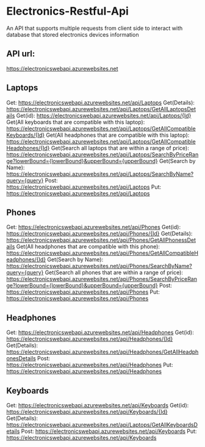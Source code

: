# Electronics-Restful-Api
An API that supports multiple requests from client side to interact with database that stored electronics devices information
## API url: 
https://electronicswebapi.azurewebsites.net

## Laptops
Get: https://electronicswebapi.azurewebsites.net/api/Laptops
Get(Details): https://electronicswebapi.azurewebsites.net/api/Laptops/GetAllLaptopsDetails
Get(id): https://electronicswebapi.azurewebsites.net/api/Laptops/{Id}
Get(All keyboards that are compatible with this laptop): https://electronicswebapi.azurewebsites.net/api/Laptops/GetAllCompatibleKeyboards/{Id}
Get(All headphones that are compatible with this laptop): https://electronicswebapi.azurewebsites.net/api/Laptops/GetAllCompatibleHeadphones/{Id}
Get(Search all laptops that are within a range of price): https://electronicswebapi.azurewebsites.net/api/Laptops/SearchByPriceRange?lowerBound={lowerBound}&upperBound={upperBound}
Get(Search by Name): https://electronicswebapi.azurewebsites.net/api/Laptops/SearchByName?query={query}
Post: https://electronicswebapi.azurewebsites.net/api/Laptops
Put: https://electronicswebapi.azurewebsites.net/api/Laptops

## Phones
Get: https://electronicswebapi.azurewebsites.net/api/Phones
Get(id): https://electronicswebapi.azurewebsites.net/api/Phones/{Id}
Get(Details): https://electronicswebapi.azurewebsites.net/api/Phones/GetAllPhonessDetails
Get(All headphones that are compatible with this phone): https://electronicswebapi.azurewebsites.net/api/Phones/GetAllCompatibleHeadphones/{Id}
Get(Search by Name): https://electronicswebapi.azurewebsites.net/api/Phones/SearchByName?query={query}
Get(Search all phones that are within a range of price): https://electronicswebapi.azurewebsites.net/api/Phones/SearchByPriceRange?lowerBound={lowerBound}&upperBound={upperBound}
Post: https://electronicswebapi.azurewebsites.net/api/Phones
Put: https://electronicswebapi.azurewebsites.net/api/Phones

## Headphones
Get: https://electronicswebapi.azurewebsites.net/api/Headphones
Get(id): https://electronicswebapi.azurewebsites.net/api/Headphones/{Id}
Get(Details): https://electronicswebapi.azurewebsites.net/api/Headphones/GetAllHeadphonesDetails
Post: https://electronicswebapi.azurewebsites.net/api/Headphones
Put: https://electronicswebapi.azurewebsites.net/api/Headphones

## Keyboards
Get: https://electronicswebapi.azurewebsites.net/api/Keyboards
Get(id): https://electronicswebapi.azurewebsites.net/api/Keyboards/{Id}
Get(Details): https://electronicswebapi.azurewebsites.net/api/Laptops/GetAllKeyboardsDetails
Post: https://electronicswebapi.azurewebsites.net/api/Keyboards
Put: https://electronicswebapi.azurewebsites.net/api/Keyboards
